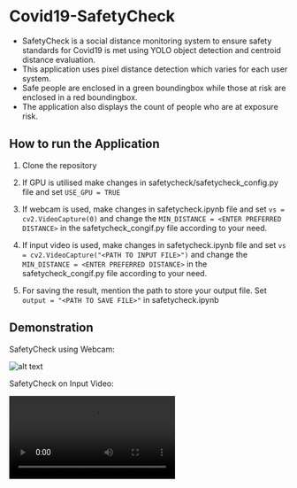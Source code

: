 # Covid19-SafetyCheck
* SafetyCheck is a social distance monitoring system to ensure safety standards for Covid19 is met using YOLO object detection and centroid distance evaluation. 
* This application uses pixel distance detection which varies for each user system.
* Safe people are enclosed in a green boundingbox while those at risk are enclosed in a red boundingbox.
* The application also displays the count of people who are at exposure risk.

## How to run the Application 
1. Clone the repository

2. If GPU is utilised make changes in safetycheck/safetycheck_config.py file and set `USE_GPU = TRUE`

3. If webcam is used, make changes in safetycheck.ipynb file and set `vs = cv2.VideoCapture(0)` and change the `MIN_DISTANCE = <ENTER PREFERRED DISTANCE>` in the safetycheck_congif.py file according to your need.

4. If input video is used, make changes in safetycheck.ipynb file and set `vs = cv2.VideoCapture("<PATH TO INPUT FILE>")` and change the `MIN_DISTANCE = <ENTER PREFERRED DISTANCE>` in the safetycheck_congif.py file according to your need.

5. For saving the result, mention the path to store your output file. Set `output = "<PATH TO SAVE FILE>"` in safetycheck.ipynb

## Demonstration
SafetyCheck using Webcam:

![alt text][vid]

[vid]: https://github.com/HarshiniVenkat/Covid19-SafetyCheck/blob/master/final.gif "SafetyCheck"

SafetyCheck on Input Video: 

![alt text][logo]

[logo]: https://github.com/HarshiniVenkat/Covid19-SafetyCheck/blob/master/output.avi "output File"
